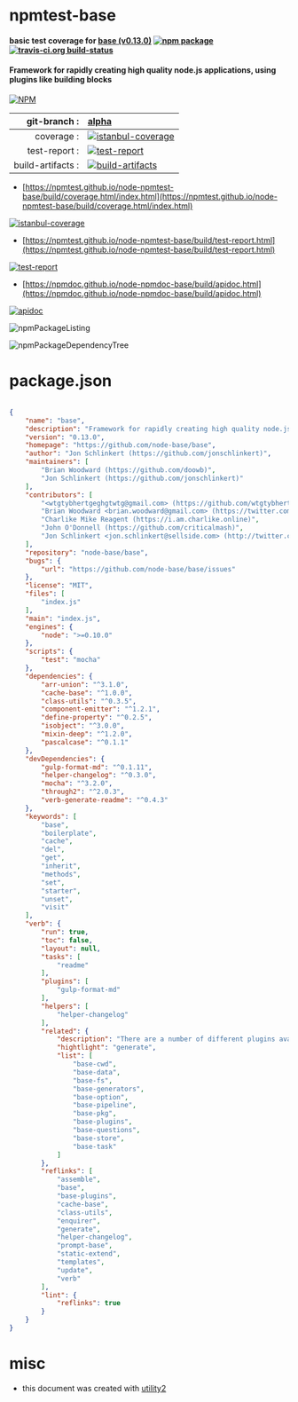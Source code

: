 # npmtest-base

#### basic test coverage for  [base (v0.13.0)](https://github.com/node-base/base)  [![npm package](https://img.shields.io/npm/v/npmtest-base.svg?style=flat-square)](https://www.npmjs.org/package/npmtest-base) [![travis-ci.org build-status](https://api.travis-ci.org/npmtest/node-npmtest-base.svg)](https://travis-ci.org/npmtest/node-npmtest-base)

#### Framework for rapidly creating high quality node.js applications, using plugins like building blocks

[![NPM](https://nodei.co/npm/base.png?downloads=true&downloadRank=true&stars=true)](https://www.npmjs.com/package/base)

| git-branch : | [alpha](https://github.com/npmtest/node-npmtest-base/tree/alpha)|
|--:|:--|
| coverage : | [![istanbul-coverage](https://npmtest.github.io/node-npmtest-base/build/coverage.badge.svg)](https://npmtest.github.io/node-npmtest-base/build/coverage.html/index.html)|
| test-report : | [![test-report](https://npmtest.github.io/node-npmtest-base/build/test-report.badge.svg)](https://npmtest.github.io/node-npmtest-base/build/test-report.html)|
| build-artifacts : | [![build-artifacts](https://npmtest.github.io/node-npmtest-base/glyphicons_144_folder_open.png)](https://github.com/npmtest/node-npmtest-base/tree/gh-pages/build)|

- [https://npmtest.github.io/node-npmtest-base/build/coverage.html/index.html](https://npmtest.github.io/node-npmtest-base/build/coverage.html/index.html)

[![istanbul-coverage](https://npmtest.github.io/node-npmtest-base/build/screenCapture.buildCi.browser.%252Ftmp%252Fbuild%252Fcoverage.lib.html.png)](https://npmtest.github.io/node-npmtest-base/build/coverage.html/index.html)

- [https://npmtest.github.io/node-npmtest-base/build/test-report.html](https://npmtest.github.io/node-npmtest-base/build/test-report.html)

[![test-report](https://npmtest.github.io/node-npmtest-base/build/screenCapture.buildCi.browser.%252Ftmp%252Fbuild%252Ftest-report.html.png)](https://npmtest.github.io/node-npmtest-base/build/test-report.html)

- [https://npmdoc.github.io/node-npmdoc-base/build/apidoc.html](https://npmdoc.github.io/node-npmdoc-base/build/apidoc.html)

[![apidoc](https://npmdoc.github.io/node-npmdoc-base/build/screenCapture.buildCi.browser.%252Ftmp%252Fbuild%252Fapidoc.html.png)](https://npmdoc.github.io/node-npmdoc-base/build/apidoc.html)

![npmPackageListing](https://npmtest.github.io/node-npmtest-base/build/screenCapture.npmPackageListing.svg)

![npmPackageDependencyTree](https://npmtest.github.io/node-npmtest-base/build/screenCapture.npmPackageDependencyTree.svg)



# package.json

```json

{
    "name": "base",
    "description": "Framework for rapidly creating high quality node.js applications, using plugins like building blocks",
    "version": "0.13.0",
    "homepage": "https://github.com/node-base/base",
    "author": "Jon Schlinkert (https://github.com/jonschlinkert)",
    "maintainers": [
        "Brian Woodward (https://github.com/doowb)",
        "Jon Schlinkert (https://github.com/jonschlinkert)"
    ],
    "contributors": [
        "<wtgtybhertgeghgtwtg@gmail.com> (https://github.com/wtgtybhertgeghgtwtg)",
        "Brian Woodward <brian.woodward@gmail.com> (https://twitter.com/doowb)",
        "Charlike Mike Reagent (https://i.am.charlike.online)",
        "John O'Donnell (https://github.com/criticalmash)",
        "Jon Schlinkert <jon.schlinkert@sellside.com> (http://twitter.com/jonschlinkert)"
    ],
    "repository": "node-base/base",
    "bugs": {
        "url": "https://github.com/node-base/base/issues"
    },
    "license": "MIT",
    "files": [
        "index.js"
    ],
    "main": "index.js",
    "engines": {
        "node": ">=0.10.0"
    },
    "scripts": {
        "test": "mocha"
    },
    "dependencies": {
        "arr-union": "^3.1.0",
        "cache-base": "^1.0.0",
        "class-utils": "^0.3.5",
        "component-emitter": "^1.2.1",
        "define-property": "^0.2.5",
        "isobject": "^3.0.0",
        "mixin-deep": "^1.2.0",
        "pascalcase": "^0.1.1"
    },
    "devDependencies": {
        "gulp-format-md": "^0.1.11",
        "helper-changelog": "^0.3.0",
        "mocha": "^3.2.0",
        "through2": "^2.0.3",
        "verb-generate-readme": "^0.4.3"
    },
    "keywords": [
        "base",
        "boilerplate",
        "cache",
        "del",
        "get",
        "inherit",
        "methods",
        "set",
        "starter",
        "unset",
        "visit"
    ],
    "verb": {
        "run": true,
        "toc": false,
        "layout": null,
        "tasks": [
            "readme"
        ],
        "plugins": [
            "gulp-format-md"
        ],
        "helpers": [
            "helper-changelog"
        ],
        "related": {
            "description": "There are a number of different plugins available for extending base. Let us know if you create your own!",
            "hightlight": "generate",
            "list": [
                "base-cwd",
                "base-data",
                "base-fs",
                "base-generators",
                "base-option",
                "base-pipeline",
                "base-pkg",
                "base-plugins",
                "base-questions",
                "base-store",
                "base-task"
            ]
        },
        "reflinks": [
            "assemble",
            "base",
            "base-plugins",
            "cache-base",
            "class-utils",
            "enquirer",
            "generate",
            "helper-changelog",
            "prompt-base",
            "static-extend",
            "templates",
            "update",
            "verb"
        ],
        "lint": {
            "reflinks": true
        }
    }
}
```



# misc
- this document was created with [utility2](https://github.com/kaizhu256/node-utility2)

